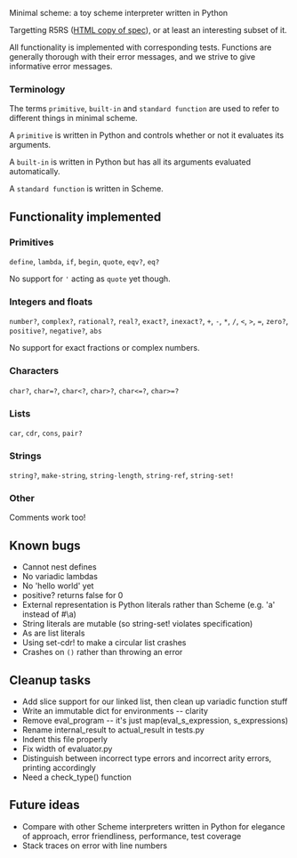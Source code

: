 Minimal scheme: a toy scheme interpreter written in Python

Targetting R5RS ([HTML copy of spec](http://people.csail.mit.edu/jaffer/r5rs_toc.html)), or at least an
interesting subset of it.

All functionality is implemented with corresponding tests. Functions are generally thorough with their error messages, and we strive to give informative error messages.

### Terminology

The terms `primitive`, `built-in` and `standard function` are used to refer to different things in minimal scheme.

A `primitive` is written in Python and controls whether or not it evaluates its arguments.

A `built-in` is written in Python but has all its arguments evaluated automatically.

A `standard function` is written in Scheme.

## Functionality implemented

### Primitives

`define`, `lambda`, `if`, `begin`, `quote`, `eqv?`, `eq?`

No support for `'` acting as `quote` yet though.

### Integers and floats

`number?`, `complex?`, `rational?`, `real?`, `exact?`, `inexact?`,
`+`, `-`, `*`, `/`, `<`, `>`, `=`, `zero?`, `positive?`, `negative?`,
`abs`

No support for exact fractions or complex numbers.

### Characters

`char?`, `char=?`, `char<?`, `char>?`, `char<=?`, `char>=?`

### Lists

`car`, `cdr`, `cons`, `pair?`

### Strings

`string?`, `make-string`, `string-length`, `string-ref`, `string-set!`

### Other

Comments work too!

## Known bugs

* Cannot nest defines
* No variadic lambdas
* No 'hello world' yet
* positive? returns false for 0
* External representation is Python literals rather than Scheme (e.g. 'a' instead of #\a)
* String literals are mutable (so string-set! violates specification)
* As are list literals
* Using set-cdr! to make a circular list crashes
* Crashes on `()` rather than throwing an error

## Cleanup tasks

* Add slice support for our linked list, then clean up variadic function stuff
* Write an immutable dict for environments -- clarity
* Remove eval_program -- it's just map(eval_s_expression, s_expressions)
* Rename internal_result to actual_result in tests.py
* Indent this file properly
* Fix width of evaluator.py
* Distinguish between incorrect type errors and incorrect arity errors, printing accordingly
* Need a check_type() function

## Future ideas

* Compare with other Scheme interpreters written in Python for
  elegance of approach, error friendliness, performance, test coverage
* Stack traces on error with line numbers
  
